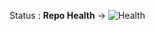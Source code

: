 Status : **Repo Health** → ![Health](https://github.com/iamaximegrauliere-cmyk/PROD/actions/workflows/health.yml/badge.svg)

